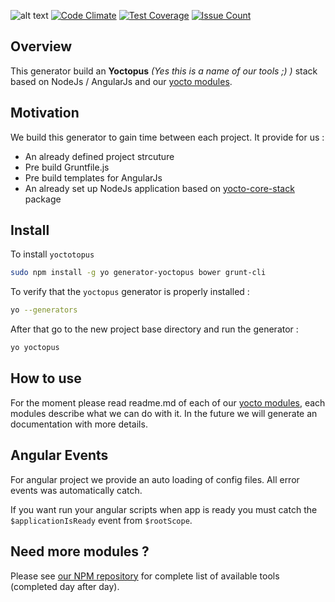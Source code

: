 ![alt text](https://david-dm.org/yoctore/yoctopus-generator.svg "Dependencies Status")
[![Code Climate](https://codeclimate.com/github/yoctore/yoctopus-generator/badges/gpa.svg)](https://codeclimate.com/github/yoctore/yoctopus-generator)
[![Test Coverage](https://codeclimate.com/github/yoctore/yoctopus-generator/badges/coverage.svg)](https://codeclimate.com/github/yoctore/yoctopus-generator/coverage)
[![Issue Count](https://codeclimate.com/github/yoctore/yoctopus-generator/badges/issue_count.svg)](https://codeclimate.com/github/yoctore/yoctopus-generator)

## Overview

This generator build an **Yoctopus** *(Yes this is a name of our tools ;) )* stack based on NodeJs / AngularJs and our [yocto modules](https://www.npmjs.com/~yocto).

## Motivation

We build this generator to gain time between each project. It provide for us : 

- An already defined project strcuture
- Pre build Gruntfile.js
- Pre build templates for AngularJs
- An already set up NodeJs application based on [yocto-core-stack](https://www.npmjs.com/package/yocto-core-stack) package

## Install

To install `yoctotopus`

```bash
sudo npm install -g yo generator-yoctopus bower grunt-cli
```

To verify that the `yoctopus` generator is properly installed :

```bash
yo --generators
```

After that go to the new project base directory and run the generator :

```bash
yo yoctopus
```

## How to use

For the moment please read readme.md of each of our [yocto modules](https://www.npmjs.com/~yocto), each modules describe what we can do with it.
In the future we will generate an documentation with more details.


## Angular Events

For angular project we provide an auto loading of config files.
All error events was automatically catch.

If you want run your angular scripts when app is ready you must catch the `$applicationIsReady` event from `$rootScope`.

## Need more modules ?

Please see [our NPM repository](https://www.npmjs.com/~yocto) for complete list of available tools (completed day after day).

